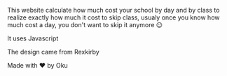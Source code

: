 This website calculate how much cost your school by day and by class to realize exactly how much it cost to skip class, usualy once you know how much cost a day, you don't want to skip it anymore 😉

It uses Javascript

The design came from Rexkirby

Made with ❤️ by Oku
